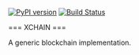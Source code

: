 [![PyPI version](https://badge.fury.io/py/xchain.svg)](https://badge.fury.io/py/xchain)
[![Build Status](https://travis-ci.com/kobibarhanin/skillchain.svg?branch=master)](https://travis-ci.com/kobibarhanin/skillchain)

=== XCHAIN ===

A generic blockchain implementation.